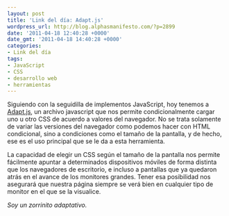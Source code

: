 ```yaml
---
layout: post
title: 'Link del día: Adapt.js'
wordpress_url: http://blog.alphasmanifesto.com/?p=2899
date: '2011-04-18 12:40:28 +0000'
date_gmt: '2011-04-18 14:40:28 +0000'
categories:
- Link del día
tags:
- JavaScript
- CSS
- desarrollo web
- herramientas
---
```


Siguiendo con la seguidilla de implementos JavaScript, hoy tenemos a [Adapt.js](http://adapt.960.gs/), un archivo javascript que nos permite condicionalmente cargar uno u otro CSS de acuerdo a valores del navegador. No se trata solamente de variar las versiones del navegador como podemos hacer con HTML condicional, sino a condiciones como el tamaño de la pantalla, y de hecho, ese es el uso principal que se le da a esta herramienta.

La capacidad de elegir un CSS según el tamaño de la pantalla nos permite fácilmente apuntar a determinados dispositivos móviles de forma distinta que los navegadores de escritorio, e incluso a pantallas que ya quedaron atrás en el avance de los monitores grandes. Tener esa posibilidad nos asegurará que nuestra página siempre se verá bien en cualquier tipo de monitor en el que se la visualice.

_Soy un zorrinito adaptativo._
